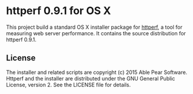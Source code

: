 httperf 0.9.1 for OS X
========================

This project build a standard OS X installer package for [httperf][1], a tool 
for measuring web server performance. It contains the source distribution for 
httperf 0.9.1.

## License

The installer and related scripts are copyright (c) 2015 Able Pear Software.
Httperf and the installer are distributed under the GNU General Public License, 
version 2.  See the LICENSE file for details.

[1]: https://github.com/httperf/httperf "httperf"
